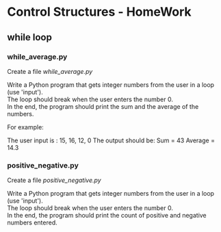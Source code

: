 # Control Structures - HomeWork 

## while loop

### while_average.py

Create a file *while_average.py*

Write a Python program that gets integer numbers from the user in a loop (use 'input').<br>
The loop should break when the user enters the number 0.<br>
In the end, the program should print the sum and the average of the numbers.

For example: 

The user input is : 15, 16, 12, 0
The output should be: 
Sum = 43 
Average = 14.3 

### positive_negative.py

Create a file *positive_negative.py*

Write a Python program that gets integer numbers from the user in a loop (use 'input').<br>
The loop should break when the user enters the number 0.<br>
In the end, the program should print the count of positive and negative numbers entered.
